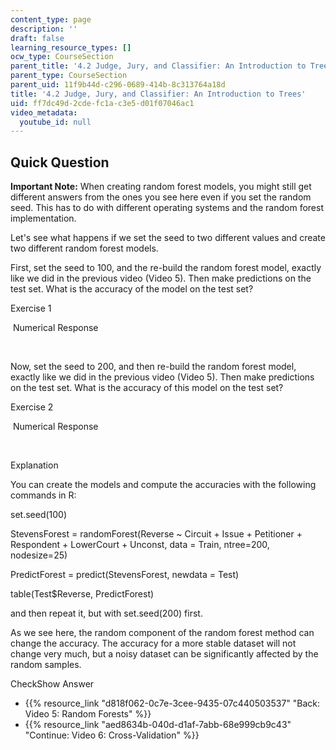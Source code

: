 ```yaml
---
content_type: page
description: ''
draft: false
learning_resource_types: []
ocw_type: CourseSection
parent_title: '4.2 Judge, Jury, and Classifier: An Introduction to Trees '
parent_type: CourseSection
parent_uid: 11f9b44d-c296-0689-414b-8c313764a18d
title: '4.2 Judge, Jury, and Classifier: An Introduction to Trees'
uid: ff7dc49d-2cde-fc1a-c3e5-d01f07046ac1
video_metadata:
  youtube_id: null
---
```

## Quick Question

**Important Note:** When creating random forest models, you might still get different answers from the ones you see here even if you set the random seed. This has to do with different operating systems and the random forest implementation.

Let's see what happens if we set the seed to two different values and create two different random forest models.

First, set the seed to 100, and the re-build the random forest model, exactly like we did in the previous video (Video 5). Then make predictions on the test set. What is the accuracy of the model on the test set?

Exercise 1

&nbsp;Numerical Response&nbsp;

 

Now, set the seed to 200, and then re-build the random forest model, exactly like we did in the previous video (Video 5). Then make predictions on the test set. What is the accuracy of this model on the test set?

Exercise 2

&nbsp;Numerical Response&nbsp;

 

Explanation

You can create the models and compute the accuracies with the following commands in R:

set.seed(100)

StevensForest = randomForest(Reverse ~ Circuit + Issue + Petitioner + Respondent + LowerCourt + Unconst, data = Train, ntree=200, nodesize=25)

PredictForest = predict(StevensForest, newdata = Test)

table(Test$Reverse, PredictForest)

and then repeat it, but with set.seed(200) first.

As we see here, the random component of the random forest method can change the accuracy. The accuracy for a more stable dataset will not change very much, but a noisy dataset can be significantly affected by the random samples.

CheckShow Answer

- {{% resource_link "d818f062-0c7e-3cee-9435-07c440503537" "Back: Video 5: Random Forests" %}}
- {{% resource_link "aed8634b-040d-d1af-7abb-68e999cb9c43" "Continue: Video 6: Cross-Validation" %}}